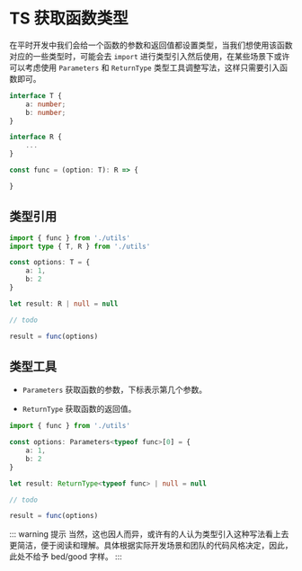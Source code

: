 # TS 获取函数类型

在平时开发中我们会给一个函数的参数和返回值都设置类型，当我们想使用该函数对应的一些类型时，可能会去 `import` 进行类型引入然后使用，在某些场景下或许可以考虑使用 `Parameters` 和 `ReturnType` 类型工具调整写法，这样只需要引入函数即可。

```TypeScript
interface T {
    a: number;
    b: number;
}

interface R {
    ...
}

const func = (option: T): R => {

}
```

## 类型引用

```TypeScript
import { func } from './utils'
import type { T, R } from './utils'

const options: T = {
    a: 1,
    b: 2
}

let result: R | null = null

// todo

result = func(options)
```

## 类型工具

- `Parameters` 获取函数的参数，下标表示第几个参数。

- `ReturnType` 获取函数的返回值。

```TypeScript
import { func } from './utils'

const options: Parameters<typeof func>[0] = {
    a: 1,
    b: 2
}

let result: ReturnType<typeof func> | null = null

// todo

result = func(options)

```

::: warning 提示
当然，这也因人而异，或许有的人认为类型引入这种写法看上去更简洁，便于阅读和理解。具体根据实际开发场景和团队的代码风格决定，因此，此处不给予 bed/good 字样。
:::
